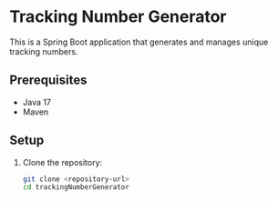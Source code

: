 # Tracking Number Generator

This is a Spring Boot application that generates and manages unique tracking numbers.

## Prerequisites

- Java 17
- Maven

## Setup

1. Clone the repository:
   ```sh
   git clone <repository-url>
   cd trackingNumberGenerator